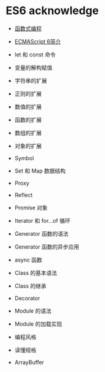 # ES6 acknowledge

- [函数式编程](fp.md)

- [ECMAScript 6简介](intro.md)

- let 和 const 命令
- 变量的解构赋值
- 字符串的扩展
- 正则的扩展
- 数值的扩展
- 函数的扩展
- 数组的扩展
- 对象的扩展
- Symbol
- Set 和 Map 数据结构
- Proxy
- Reflect
- Promise 对象
- Iterator 和 for...of 循环
- Generator 函数的语法
- Generator 函数的异步应用
- async 函数
- Class 的基本语法
- Class 的继承
- Decorator
- Module 的语法
- Module 的加载实现
- 编程风格
- 读懂规格
- ArrayBuffer